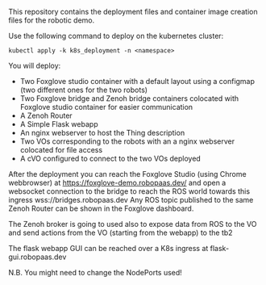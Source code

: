 This repository contains the deployment files and container image creation files for the robotic demo.


Use the following command to deploy on the kubernetes cluster:

``
kubectl apply -k k8s_deployment -n <namespace>
``

You will deploy:

- Two Foxglove studio container with a default layout using a configmap (two different ones for the two robots)
- Two Foxglove bridge and Zenoh bridge containers colocated with Foxglove studio container for easier communication
- A Zenoh Router
- A Simple Flask webapp
- An nginx webserver to host the Thing description
- Two VOs corresponding to the robots with an a nginx webserver colocated for file access
- A cVO configured to connect to the two VOs deployed

After the deployment you can reach the Foxglove Studio (using Chrome webbrowser) at https://foxglove-demo.robopaas.dev/ and open a websocket connection to the bridge to reach the ROS world towards this ingress wss://bridges.robopaas.dev 
Any ROS topic published to the same Zenoh Router can be shown in the Foxglove dashboard.

The Zenoh broker is going to used also to expose data from ROS to the VO and send actions from the VO (starting from the webapp) to the tb2

The flask webapp GUI can be reached over a K8s ingress at flask-gui.robopaas.dev

N.B. You might need to change the NodePorts used!
